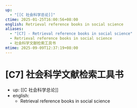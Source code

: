 ```yaml
---
up:
  - "[[C 社会科学总论]]"
ctime: 2025-01-25T16:00:56+08:00
english: Retrieval reference books in social science
aliases:
  - "[C7] - Retrieval reference books in social science"
  - Retrieval reference books in social science
  - 社会科学文献检索工具书
mtime: 2025-09-09T12:37:19+08:00
---
```


# [C7] 社会科学文献检索工具书

- up: [[C 社会科学总论]]
- english:
	- Retrieval reference books in social science
